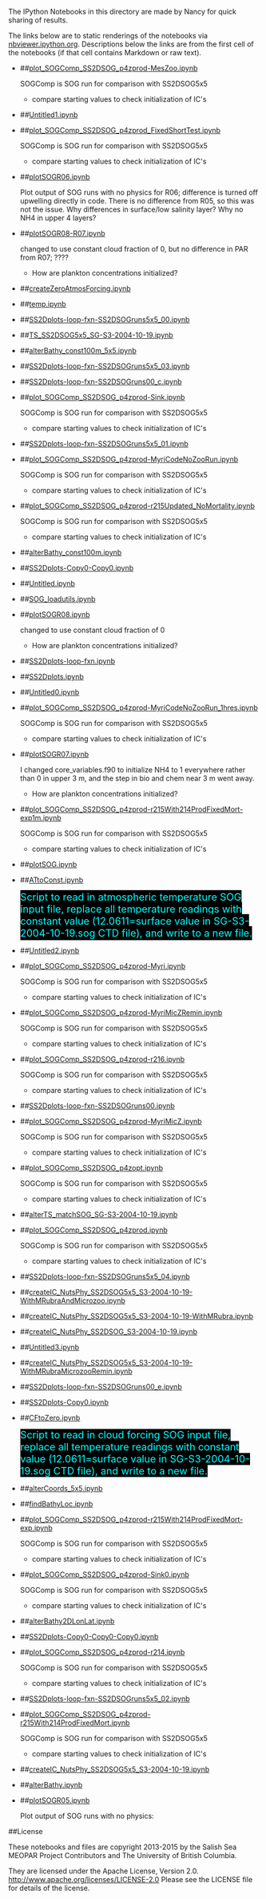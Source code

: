 The IPython Notebooks in this directory are made by Nancy for
quick sharing of results.

The links below are to static renderings of the notebooks via
[nbviewer.ipython.org](http://nbviewer.ipython.org/).
Descriptions below the links are from the first cell of the notebooks
(if that cell contains Markdown or raw text).

* ##[plot_SOGComp_SS2DSOG_p4zprod-MesZoo.ipynb](http://nbviewer.ipython.org/urls/bitbucket.org/salishsea/analysis/raw/tip/Nancy/plot_SOGComp_SS2DSOG_p4zprod-MesZoo.ipynb)  
    
    SOGComp is SOG run for comparison with SS2DSOG5x5  
    - compare starting values to check initialization of IC's  

* ##[Untitled1.ipynb](http://nbviewer.ipython.org/urls/bitbucket.org/salishsea/analysis/raw/tip/Nancy/Untitled1.ipynb)  
    
* ##[plot_SOGComp_SS2DSOG_p4zprod_FixedShortTest.ipynb](http://nbviewer.ipython.org/urls/bitbucket.org/salishsea/analysis/raw/tip/Nancy/plot_SOGComp_SS2DSOG_p4zprod_FixedShortTest.ipynb)  
    
    SOGComp is SOG run for comparison with SS2DSOG5x5  
    - compare starting values to check initialization of IC's  

* ##[plotSOGR06.ipynb](http://nbviewer.ipython.org/urls/bitbucket.org/salishsea/analysis/raw/tip/Nancy/plotSOGR06.ipynb)  
    
    Plot output of SOG runs with no physics for R06; difference is turned off upwelling directly in code. There is no difference from R05, so this was not the issue. Why differences in surface/low salinity layer? Why no NH4 in upper 4 layers?  

* ##[plotSOGR08-R07.ipynb](http://nbviewer.ipython.org/urls/bitbucket.org/salishsea/analysis/raw/tip/Nancy/plotSOGR08-R07.ipynb)  
    
    changed to use constant cloud fraction of 0, but no difference in PAR from R07; ????  
      
    - How are plankton concentrations initialized?  

* ##[createZeroAtmosForcing.ipynb](http://nbviewer.ipython.org/urls/bitbucket.org/salishsea/analysis/raw/tip/Nancy/createZeroAtmosForcing.ipynb)  
    
* ##[temp.ipynb](http://nbviewer.ipython.org/urls/bitbucket.org/salishsea/analysis/raw/tip/Nancy/temp.ipynb)  
    
* ##[SS2Dplots-loop-fxn-SS2DSOGruns5x5_00.ipynb](http://nbviewer.ipython.org/urls/bitbucket.org/salishsea/analysis/raw/tip/Nancy/SS2Dplots-loop-fxn-SS2DSOGruns5x5_00.ipynb)  
    
* ##[TS_SS2DSOG5x5_SG-S3-2004-10-19.ipynb](http://nbviewer.ipython.org/urls/bitbucket.org/salishsea/analysis/raw/tip/Nancy/TS_SS2DSOG5x5_SG-S3-2004-10-19.ipynb)  
    
* ##[alterBathy_const100m_5x5.ipynb](http://nbviewer.ipython.org/urls/bitbucket.org/salishsea/analysis/raw/tip/Nancy/alterBathy_const100m_5x5.ipynb)  
    
* ##[SS2Dplots-loop-fxn-SS2DSOGruns5x5_03.ipynb](http://nbviewer.ipython.org/urls/bitbucket.org/salishsea/analysis/raw/tip/Nancy/SS2Dplots-loop-fxn-SS2DSOGruns5x5_03.ipynb)  
    
* ##[SS2Dplots-loop-fxn-SS2DSOGruns00_c.ipynb](http://nbviewer.ipython.org/urls/bitbucket.org/salishsea/analysis/raw/tip/Nancy/SS2Dplots-loop-fxn-SS2DSOGruns00_c.ipynb)  
    
* ##[plot_SOGComp_SS2DSOG_p4zprod-Sink.ipynb](http://nbviewer.ipython.org/urls/bitbucket.org/salishsea/analysis/raw/tip/Nancy/plot_SOGComp_SS2DSOG_p4zprod-Sink.ipynb)  
    
    SOGComp is SOG run for comparison with SS2DSOG5x5  
    - compare starting values to check initialization of IC's  

* ##[SS2Dplots-loop-fxn-SS2DSOGruns5x5_01.ipynb](http://nbviewer.ipython.org/urls/bitbucket.org/salishsea/analysis/raw/tip/Nancy/SS2Dplots-loop-fxn-SS2DSOGruns5x5_01.ipynb)  
    
* ##[plot_SOGComp_SS2DSOG_p4zprod-MyriCodeNoZooRun.ipynb](http://nbviewer.ipython.org/urls/bitbucket.org/salishsea/analysis/raw/tip/Nancy/plot_SOGComp_SS2DSOG_p4zprod-MyriCodeNoZooRun.ipynb)  
    
    SOGComp is SOG run for comparison with SS2DSOG5x5  
    - compare starting values to check initialization of IC's  

* ##[plot_SOGComp_SS2DSOG_p4zprod-r215Updated_NoMortality.ipynb](http://nbviewer.ipython.org/urls/bitbucket.org/salishsea/analysis/raw/tip/Nancy/plot_SOGComp_SS2DSOG_p4zprod-r215Updated_NoMortality.ipynb)  
    
    SOGComp is SOG run for comparison with SS2DSOG5x5  
    - compare starting values to check initialization of IC's  

* ##[alterBathy_const100m.ipynb](http://nbviewer.ipython.org/urls/bitbucket.org/salishsea/analysis/raw/tip/Nancy/alterBathy_const100m.ipynb)  
    
* ##[SS2Dplots-Copy0-Copy0.ipynb](http://nbviewer.ipython.org/urls/bitbucket.org/salishsea/analysis/raw/tip/Nancy/SS2Dplots-Copy0-Copy0.ipynb)  
    
* ##[Untitled.ipynb](http://nbviewer.ipython.org/urls/bitbucket.org/salishsea/analysis/raw/tip/Nancy/Untitled.ipynb)  
    
* ##[SOG_loadutils.ipynb](http://nbviewer.ipython.org/urls/bitbucket.org/salishsea/analysis/raw/tip/Nancy/SOG_loadutils.ipynb)  
    
* ##[plotSOGR08.ipynb](http://nbviewer.ipython.org/urls/bitbucket.org/salishsea/analysis/raw/tip/Nancy/plotSOGR08.ipynb)  
    
    changed to use constant cloud fraction of 0  
      
    - How are plankton concentrations initialized?  

* ##[SS2Dplots-loop-fxn.ipynb](http://nbviewer.ipython.org/urls/bitbucket.org/salishsea/analysis/raw/tip/Nancy/SS2Dplots-loop-fxn.ipynb)  
    
* ##[SS2Dplots.ipynb](http://nbviewer.ipython.org/urls/bitbucket.org/salishsea/analysis/raw/tip/Nancy/SS2Dplots.ipynb)  
    
* ##[Untitled0.ipynb](http://nbviewer.ipython.org/urls/bitbucket.org/salishsea/analysis/raw/tip/Nancy/Untitled0.ipynb)  
    
* ##[plot_SOGComp_SS2DSOG_p4zprod-MyriCodeNoZooRun_1hres.ipynb](http://nbviewer.ipython.org/urls/bitbucket.org/salishsea/analysis/raw/tip/Nancy/plot_SOGComp_SS2DSOG_p4zprod-MyriCodeNoZooRun_1hres.ipynb)  
    
    SOGComp is SOG run for comparison with SS2DSOG5x5  
    - compare starting values to check initialization of IC's  

* ##[plotSOGR07.ipynb](http://nbviewer.ipython.org/urls/bitbucket.org/salishsea/analysis/raw/tip/Nancy/plotSOGR07.ipynb)  
    
    I changed core_variables.f90 to initialize NH4 to 1 everywhere rather than 0 in upper 3 m, and the step in bio and chem near 3 m went away.   
      
    - How are plankton concentrations initialized?  

* ##[plot_SOGComp_SS2DSOG_p4zprod-r215With214ProdFixedMort-exp1m.ipynb](http://nbviewer.ipython.org/urls/bitbucket.org/salishsea/analysis/raw/tip/Nancy/plot_SOGComp_SS2DSOG_p4zprod-r215With214ProdFixedMort-exp1m.ipynb)  
    
    SOGComp is SOG run for comparison with SS2DSOG5x5  
    - compare starting values to check initialization of IC's  

* ##[plotSOG.ipynb](http://nbviewer.ipython.org/urls/bitbucket.org/salishsea/analysis/raw/tip/Nancy/plotSOG.ipynb)  
    
* ##[ATtoConst.ipynb](http://nbviewer.ipython.org/urls/bitbucket.org/salishsea/analysis/raw/tip/Nancy/ATtoConst.ipynb)  
    
    <span style="background-color:black; color:cyan; vertical-align: middle; padding:2px 0; font-size:20px">Script to read in atmospheric temperature SOG input file, replace all temperature readings with constant value (12.0611=surface value in SG-S3-2004-10-19.sog CTD file), and write to a new file.</span>  

* ##[Untitled2.ipynb](http://nbviewer.ipython.org/urls/bitbucket.org/salishsea/analysis/raw/tip/Nancy/Untitled2.ipynb)  
    
* ##[plot_SOGComp_SS2DSOG_p4zprod-Myri.ipynb](http://nbviewer.ipython.org/urls/bitbucket.org/salishsea/analysis/raw/tip/Nancy/plot_SOGComp_SS2DSOG_p4zprod-Myri.ipynb)  
    
    SOGComp is SOG run for comparison with SS2DSOG5x5  
    - compare starting values to check initialization of IC's  

* ##[plot_SOGComp_SS2DSOG_p4zprod-MyriMicZRemin.ipynb](http://nbviewer.ipython.org/urls/bitbucket.org/salishsea/analysis/raw/tip/Nancy/plot_SOGComp_SS2DSOG_p4zprod-MyriMicZRemin.ipynb)  
    
    SOGComp is SOG run for comparison with SS2DSOG5x5  
    - compare starting values to check initialization of IC's  

* ##[plot_SOGComp_SS2DSOG_p4zprod-r216.ipynb](http://nbviewer.ipython.org/urls/bitbucket.org/salishsea/analysis/raw/tip/Nancy/plot_SOGComp_SS2DSOG_p4zprod-r216.ipynb)  
    
    SOGComp is SOG run for comparison with SS2DSOG5x5  
    - compare starting values to check initialization of IC's  

* ##[SS2Dplots-loop-fxn-SS2DSOGruns00.ipynb](http://nbviewer.ipython.org/urls/bitbucket.org/salishsea/analysis/raw/tip/Nancy/SS2Dplots-loop-fxn-SS2DSOGruns00.ipynb)  
    
* ##[plot_SOGComp_SS2DSOG_p4zprod-MyriMicZ.ipynb](http://nbviewer.ipython.org/urls/bitbucket.org/salishsea/analysis/raw/tip/Nancy/plot_SOGComp_SS2DSOG_p4zprod-MyriMicZ.ipynb)  
    
    SOGComp is SOG run for comparison with SS2DSOG5x5  
    - compare starting values to check initialization of IC's  

* ##[plot_SOGComp_SS2DSOG_p4zopt.ipynb](http://nbviewer.ipython.org/urls/bitbucket.org/salishsea/analysis/raw/tip/Nancy/plot_SOGComp_SS2DSOG_p4zopt.ipynb)  
    
    SOGComp is SOG run for comparison with SS2DSOG5x5  
    - compare starting values to check initialization of IC's  

* ##[alterTS_matchSOG_SG-S3-2004-10-19.ipynb](http://nbviewer.ipython.org/urls/bitbucket.org/salishsea/analysis/raw/tip/Nancy/alterTS_matchSOG_SG-S3-2004-10-19.ipynb)  
    
* ##[plot_SOGComp_SS2DSOG_p4zprod.ipynb](http://nbviewer.ipython.org/urls/bitbucket.org/salishsea/analysis/raw/tip/Nancy/plot_SOGComp_SS2DSOG_p4zprod.ipynb)  
    
    SOGComp is SOG run for comparison with SS2DSOG5x5  
    - compare starting values to check initialization of IC's  

* ##[SS2Dplots-loop-fxn-SS2DSOGruns5x5_04.ipynb](http://nbviewer.ipython.org/urls/bitbucket.org/salishsea/analysis/raw/tip/Nancy/SS2Dplots-loop-fxn-SS2DSOGruns5x5_04.ipynb)  
    
* ##[createIC_NutsPhy_SS2DSOG5x5_S3-2004-10-19-WithMRubraAndMicrozoo.ipynb](http://nbviewer.ipython.org/urls/bitbucket.org/salishsea/analysis/raw/tip/Nancy/createIC_NutsPhy_SS2DSOG5x5_S3-2004-10-19-WithMRubraAndMicrozoo.ipynb)  
    
* ##[createIC_NutsPhy_SS2DSOG5x5_S3-2004-10-19-WithMRubra.ipynb](http://nbviewer.ipython.org/urls/bitbucket.org/salishsea/analysis/raw/tip/Nancy/createIC_NutsPhy_SS2DSOG5x5_S3-2004-10-19-WithMRubra.ipynb)  
    
* ##[createIC_NutsPhy_SS2DSOG_S3-2004-10-19.ipynb](http://nbviewer.ipython.org/urls/bitbucket.org/salishsea/analysis/raw/tip/Nancy/createIC_NutsPhy_SS2DSOG_S3-2004-10-19.ipynb)  
    
* ##[Untitled3.ipynb](http://nbviewer.ipython.org/urls/bitbucket.org/salishsea/analysis/raw/tip/Nancy/Untitled3.ipynb)  
    
* ##[createIC_NutsPhy_SS2DSOG5x5_S3-2004-10-19-WithMRubraMicrozooRemin.ipynb](http://nbviewer.ipython.org/urls/bitbucket.org/salishsea/analysis/raw/tip/Nancy/createIC_NutsPhy_SS2DSOG5x5_S3-2004-10-19-WithMRubraMicrozooRemin.ipynb)  
    
* ##[SS2Dplots-loop-fxn-SS2DSOGruns00_e.ipynb](http://nbviewer.ipython.org/urls/bitbucket.org/salishsea/analysis/raw/tip/Nancy/SS2Dplots-loop-fxn-SS2DSOGruns00_e.ipynb)  
    
* ##[SS2Dplots-Copy0.ipynb](http://nbviewer.ipython.org/urls/bitbucket.org/salishsea/analysis/raw/tip/Nancy/SS2Dplots-Copy0.ipynb)  
    
* ##[CFtoZero.ipynb](http://nbviewer.ipython.org/urls/bitbucket.org/salishsea/analysis/raw/tip/Nancy/CFtoZero.ipynb)  
    
    <span style="background-color:black; color:cyan; vertical-align: middle; font-size:20px">Script to read in cloud forcing SOG input file, replace all temperature readings with constant value (12.0611=surface value in SG-S3-2004-10-19.sog CTD file), and write to a new file.</span>  

* ##[alterCoords_5x5.ipynb](http://nbviewer.ipython.org/urls/bitbucket.org/salishsea/analysis/raw/tip/Nancy/alterCoords_5x5.ipynb)  
    
* ##[findBathyLoc.ipynb](http://nbviewer.ipython.org/urls/bitbucket.org/salishsea/analysis/raw/tip/Nancy/findBathyLoc.ipynb)  
    
* ##[plot_SOGComp_SS2DSOG_p4zprod-r215With214ProdFixedMort-exp.ipynb](http://nbviewer.ipython.org/urls/bitbucket.org/salishsea/analysis/raw/tip/Nancy/plot_SOGComp_SS2DSOG_p4zprod-r215With214ProdFixedMort-exp.ipynb)  
    
    SOGComp is SOG run for comparison with SS2DSOG5x5  
    - compare starting values to check initialization of IC's  

* ##[plot_SOGComp_SS2DSOG_p4zprod-Sink0.ipynb](http://nbviewer.ipython.org/urls/bitbucket.org/salishsea/analysis/raw/tip/Nancy/plot_SOGComp_SS2DSOG_p4zprod-Sink0.ipynb)  
    
    SOGComp is SOG run for comparison with SS2DSOG5x5  
    - compare starting values to check initialization of IC's  

* ##[alterBathy2DLonLat.ipynb](http://nbviewer.ipython.org/urls/bitbucket.org/salishsea/analysis/raw/tip/Nancy/alterBathy2DLonLat.ipynb)  
    
* ##[SS2Dplots-Copy0-Copy0-Copy0.ipynb](http://nbviewer.ipython.org/urls/bitbucket.org/salishsea/analysis/raw/tip/Nancy/SS2Dplots-Copy0-Copy0-Copy0.ipynb)  
    
* ##[plot_SOGComp_SS2DSOG_p4zprod-r214.ipynb](http://nbviewer.ipython.org/urls/bitbucket.org/salishsea/analysis/raw/tip/Nancy/plot_SOGComp_SS2DSOG_p4zprod-r214.ipynb)  
    
    SOGComp is SOG run for comparison with SS2DSOG5x5  
    - compare starting values to check initialization of IC's  

* ##[SS2Dplots-loop-fxn-SS2DSOGruns5x5_02.ipynb](http://nbviewer.ipython.org/urls/bitbucket.org/salishsea/analysis/raw/tip/Nancy/SS2Dplots-loop-fxn-SS2DSOGruns5x5_02.ipynb)  
    
* ##[plot_SOGComp_SS2DSOG_p4zprod-r215With214ProdFixedMort.ipynb](http://nbviewer.ipython.org/urls/bitbucket.org/salishsea/analysis/raw/tip/Nancy/plot_SOGComp_SS2DSOG_p4zprod-r215With214ProdFixedMort.ipynb)  
    
    SOGComp is SOG run for comparison with SS2DSOG5x5  
    - compare starting values to check initialization of IC's  

* ##[createIC_NutsPhy_SS2DSOG5x5_S3-2004-10-19.ipynb](http://nbviewer.ipython.org/urls/bitbucket.org/salishsea/analysis/raw/tip/Nancy/createIC_NutsPhy_SS2DSOG5x5_S3-2004-10-19.ipynb)  
    
* ##[alterBathy.ipynb](http://nbviewer.ipython.org/urls/bitbucket.org/salishsea/analysis/raw/tip/Nancy/alterBathy.ipynb)  
    
* ##[plotSOGR05.ipynb](http://nbviewer.ipython.org/urls/bitbucket.org/salishsea/analysis/raw/tip/Nancy/plotSOGR05.ipynb)  
    
    Plot output of SOG runs with no physics:  


##License

These notebooks and files are copyright 2013-2015
by the Salish Sea MEOPAR Project Contributors
and The University of British Columbia.

They are licensed under the Apache License, Version 2.0.
http://www.apache.org/licenses/LICENSE-2.0
Please see the LICENSE file for details of the license.
